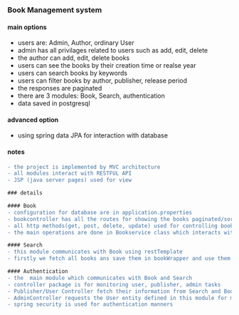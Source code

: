 ### Book Management system

#### main options
- users are: Admin, Author, ordinary User
- admin has all privilages related to users such as add, edit, delete
- the author can add, edit, delete books
- users can see the books by their creation time or realse year
- users can search books by keywords
- users can filter books by author, publisher, release period
- the responses are paginated
- there are 3 modules: Book, Search, authentication
- data saved in postgresql 

#### advanced option
- using spring data JPA for interaction with database

#### notes
```diff
- the project is implemented by MVC architecture
- all modules interact with RESTFUL API
- JSP (java server pages) used for view

### details

#### Book
- configuration for database are in application.properties 
- bookcontroller has all the routes for showing the books paginated/sorted, showing details of a book, add, delete, edit
- all http methods(get, post, delete, update) used for controlling books
- the main operations are done in Bookservice class which interacts with BookRepository

#### Search
- this module communicates with Book using restTemplate
- firstly we fetch all books ans save them in bookWrapper and use them is search and filter

#### Authentication
- the  main module which communicates with Book and Search
- controller package is for monitoring user, publisher, admin tasks
- Publisher/User Controller fetch their information from Search and Book
- AdminController requests the User entity defined in this module for modifying users
- spring security is used for authentication manners
